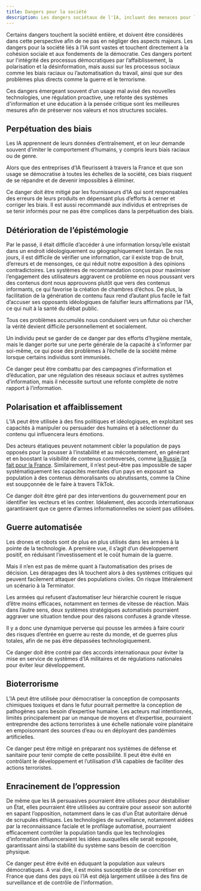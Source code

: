 ```yaml
---
title: Dangers pour la société
description: Les dangers sociétaux de l'IA, incluant des menaces pour la démocratie, la cohésion sociale et l'emploi, nécessitent une régulation proactive, une refonte des systèmes d'information et une éducation à la pensée critique pour préserver nos valeurs et structures sociales.
---
```


Certains dangers touchent la société entière, et doivent être considérés dans cette perspective afin de ne pas en négliger des aspects majeurs. Les dangers pour la société liés à l'IA sont vastes et touchent directement à la cohésion sociale et aux fondements de la démocratie. Ces dangers portent sur l'intégrité des processus démocratiques par l’affaiblissement, la polarisation et la désinformation, mais aussi sur les processus sociaux comme les biais raciaux ou l’automatisation du travail, ainsi que sur des problèmes plus directs comme la guerre et le terrorisme.

Ces dangers émergeant souvent d’un usage mal avisé des nouvelles technologies, une régulation proactive, une refonte des systèmes d'information et une éducation à la pensée critique sont les meilleures mesures afin de préserver nos valeurs et nos structures sociales.

## Perpétuation des biais

Les IA apprennent de leurs données d’entraînement, et on leur demande souvent d’imiter le comportement d’humains, y compris leurs biais raciaux ou de genre.

Alors que des entreprises d’IA fleurissent à travers la France et que son usage se démocratise à toutes les échelles de la société, ces biais risquent de se répandre et de devenir impossibles à éliminer.

Ce danger doit être mitigé par les fournisseurs d’IA qui sont responsables des erreurs de leurs produits en dépensant plus d’efforts à cerner et corriger les biais. Il est aussi recommandé aux individus et entreprises de se tenir informés pour ne pas être complices dans la perpétuation des biais.

## Détérioration de l’épistémologie

Par le passé, il était difficile d’accéder à une information lorsqu’elle existait dans un endroit idéologiquement ou géographiquement lointain. De nos jours, il est difficile de vérifier une information, car il existe trop de bruit, d’erreurs et de mensonges, ce qui réduit notre exposition à des opinions contradictoires. Les systèmes de recommandation conçus pour maximiser l’engagement des utilisateurs aggravent ce problème en nous poussant vers des contenus dont nous approuvons plutôt que vers des contenus informants, ce qui favorise la création de chambres d’échos. De plus, la facilitation de la génération de contenu faux rend d’autant plus facile le fait d’accuser ses opposants idéologiques de falsifier leurs affirmations par l’IA, ce qui nuit à la santé du débat public.

Tous ces problèmes accumulés nous conduisent vers un futur où chercher la vérité devient difficile personnellement et socialement.

Un individu peut se garder de ce danger par des efforts d’hygiène mentale, mais le danger porte sur une perte générale de la capacité à s’informer par soi-même, ce qui pose des problèmes à l’échelle de la société même lorsque certains individus sont immunisés.

Ce danger peut être combattu par des campagnes d’information et d’éducation, par une régulation des réseaux sociaux et autres systèmes d’information, mais il nécessite surtout une refonte complète de notre rapport à l’information.

## Polarisation et affaiblissement

L’IA peut être utilisée à des fins politiques et idéologiques, en exploitant ses capacités à manipuler ou persuader des humains et à sélectionner du contenu qui influencera leurs émotions.

Des acteurs étatiques peuvent notamment cibler la population de pays opposés pour la pousser à l’instabilité et au mécontentement, en générant et en boostant la visibilité de contenus controversés, comme [la Russie l’a fait pour la France](https://downloads.ctfassets.net/kftzwdyauwt9/5IMxzTmUclSOAcWUXbkVrK/3cfab518e6b10789ab8843bcca18b633/Threat_Intel_Report.pdf). Similairement, il n’est peut-être pas impossible de saper systématiquement les capacités mentales d’un pays en exposant sa population à des contenus démoralisants ou abrutissants, comme la Chine est soupçonnée de le faire à travers TikTok.

Ce danger doit être géré par des interventions du gouvernement pour en identifier les vecteurs et les contrer. Idéalement, des accords internationaux garantiraient que ce genre d’armes informationnelles ne soient pas utilisées.

## Guerre automatisée

Les drones et robots sont de plus en plus utilisés dans les armées à la pointe de la technologie. A première vue, il s’agit d’un développement positif, en réduisant l’investissement et le coût humain de la guerre.

Mais il n’en est pas de même quant à l’automatisation des prises de décision. Les dérapages des IA touchent alors à des systèmes critiques qui peuvent facilement attaquer des populations civiles. On risque littéralement un scénario à la Terminator.

Les armées qui refusent d’automatiser leur hiérarchie courent le risque d’être moins efficaces, notamment en termes de vitesse de réaction. Mais dans l’autre sens, deux systèmes stratégiques automatisés pourraient aggraver une situation tendue pour des raisons confuses à grande vitesse.

Il y a donc une dynamique perverse qui pousse les armées à faire courir des risques d’entrée en guerre au reste du monde, et de guerres plus totales, afin de ne pas être dépassées technologiquement.

Ce danger doit être contré par des accords internationaux pour éviter la mise en service de systèmes d’IA militaires et de régulations nationales pour éviter leur développement.

## Bioterrorisme

L’IA peut être utilisée pour démocratiser la conception de composants chimiques toxiques et dans le futur pourrait permettre la conception de pathogènes sans besoin d’expertise humaine. Les acteurs mal intentionnés, limités principalement par un manque de moyens et d’expertise, pourraient entreprendre des actions terroristes à une échelle nationale voire planétaire en empoisonnant des sources d’eau ou en déployant des pandémies artificielles.

Ce danger peut être mitigé en préparant nos systèmes de défense et sanitaire pour tenir compte de cette possibilité. Il peut être évité en contrôlant le développement et l’utilisation d’IA capables de faciliter des actions terroristes.

## Enracinement de l’oppression

De même que les IA persuasives pourraient être utilisées pour déstabiliser un État, elles pourraient être utilisées au contraire pour asseoir son autorité en sapant l’opposition, notamment dans le cas d’un État autoritaire dénué de scrupules éthiques. Les technologies de surveillance, notamment aidées par la reconnaissance faciale et le profilage automatisé, pourraient efficacement contrôler la population tandis que les technologies d’information influenceraient les idées auxquelles elle serait exposée, garantissant ainsi la stabilité du système sans besoin de coercition physique.

Ce danger peut être évité en éduquant la population aux valeurs démocratiques. A vrai dire, il est moins susceptible de se concrétiser en France que dans des pays où l’IA est déjà largement utilisée à des fins de surveillance et de contrôle de l’information.
